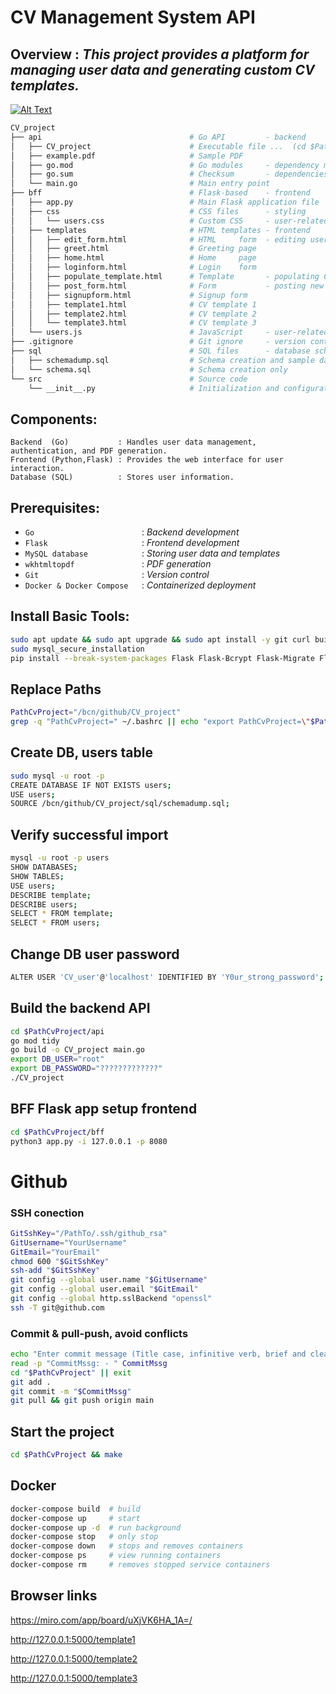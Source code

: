 # CV Management System API

## Overview : _This project provides a platform for managing user data and generating custom CV templates._


<a href="Link URL">
  <img src="https://venngage-wordpress.s3.amazonaws.com/uploads/2021/11/section-3-resume-banner-1-1.png" alt="Alt Text" />
</a>

```sh
CV_project
├── api                                 # Go API         - backend
│   ├── CV_project                      # Executable file ...  (cd $PathCvProject/api && go build -o CV_project main.go)
│   ├── example.pdf                     # Sample PDF
│   ├── go.mod                          # Go modules     - dependency management
│   ├── go.sum                          # Checksum       - dependencies
│   └── main.go                         # Main entry point
├── bff                                 # Flask-based    - frontend
│   ├── app.py                          # Main Flask application file
│   ├── css                             # CSS files      - styling
│   │   └── users.css                   # Custom CSS     - user-related pages
│   ├── templates                       # HTML templates - frontend
│   │   ├── edit_form.html              # HTML     form  - editing user data
│   │   ├── greet.html                  # Greeting page
│   │   ├── home.html                   # Home     page
│   │   ├── loginform.html              # Login    form
│   │   ├── populate_template.html      # Template       - populating CVs
│   │   ├── post_form.html              # Form           - posting new content
│   │   ├── signupform.html             # Signup form
│   │   ├── template1.html              # CV template 1
│   │   ├── template2.html              # CV template 2
│   │   └── template3.html              # CV template 3
│   └── users.js                        # JavaScript     - user-related functionality
├── .gitignore                          # Git ignore     - version control
├── sql                                 # SQL files      - database schema
│   ├── schemadump.sql                  # Schema creation and sample data
│   └── schema.sql                      # Schema creation only
└── src                                 # Source code
    └── __init__.py                     # Initialization and configuration
```

## Components:

    Backend  (Go)           : Handles user data management, authentication, and PDF generation.
    Frontend (Python,Flask) : Provides the web interface for user interaction.
    Database (SQL)          : Stores user information.

## Prerequisites:

- `Go                        `: _Backend development_
- `Flask                     `: _Frontend development_
- `MySQL database            `: _Storing user data and templates_
- `wkhtmltopdf               `: _PDF generation_
- `Git                       `: _Version control_
- `Docker & Docker Compose   `: _Containerized deployment_

## Install Basic Tools:

```sh
sudo apt update && sudo apt upgrade && sudo apt install -y git curl build-essential golang-go python3 python3-pip wkhtmltopdf docker.io docker-compose selinux-utils curl mysql-server
sudo mysql_secure_installation
pip install --break-system-packages Flask Flask-Bcrypt Flask-Migrate Flask-SQLAlchemy
```

## Replace Paths

```sh
PathCvProject="/bcn/github/CV_project"
grep -q "PathCvProject=" ~/.bashrc || echo "export PathCvProject=\"$PathCvProject\"                                         # Set path to CV project." >> ~/.bashrc && source ~/.bashrc
```

## Create DB, users table

```sh
sudo mysql -u root -p
CREATE DATABASE IF NOT EXISTS users;
USE users;
SOURCE /bcn/github/CV_project/sql/schemadump.sql;
```

## Verify successful import

```sh
mysql -u root -p users
SHOW DATABASES;
SHOW TABLES;
USE users;
DESCRIBE template;
DESCRIBE users;
SELECT * FROM template;
SELECT * FROM users;
```

## Change DB user password

```sh
ALTER USER 'CV_user'@'localhost' IDENTIFIED BY 'Y0ur_strong_password';
```

## Build the backend API

```sh
cd $PathCvProject/api
go mod tidy
go build -o CV_project main.go
export DB_USER="root"
export DB_PASSWORD="?????????????"
./CV_project
```

## BFF Flask app setup frontend

```sh
cd $PathCvProject/bff
python3 app.py -i 127.0.0.1 -p 8080
```

# Github

### SSH conection

```sh
GitSshKey="/PathTo/.ssh/github_rsa"
GitUsername="YourUsername"
GitEmail="YourEmail"
chmod 600 "$GitSshKey"
ssh-add "$GitSshKey"
git config --global user.name "$GitUsername"
git config --global user.email "$GitEmail"
git config --global http.sslBackend "openssl"
ssh -T git@github.com
```

### Commit & pull-push, avoid conflicts

```sh
echo "Enter commit message (Title case, infinitive verb, brief and clear summary of changes):"
read -p "CommitMssg: - " CommitMssg
cd "$PathCvProject" || exit
git add .
git commit -m "$CommitMssg"
git pull && git push origin main
```

## Start the project

```sh
cd $PathCvProject && make
```

## Docker

```sh
docker-compose build  # build
docker-compose up     # start
docker-compose up -d  # run background
docker-compose stop   # only stop
docker-compose down   # stops and removes containers
docker-compose ps     # view running containers
docker-compose rm     # removes stopped service containers
```

## Browser links

https://miro.com/app/board/uXjVK6HA_1A=/

http://127.0.0.1:5000/template1

http://127.0.0.1:5000/template2

http://127.0.0.1:5000/template3

##